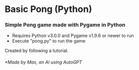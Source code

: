 # Basic Pong (Python)
### Simple Pong game made with Pygame in Python
* Requires Python v3.0.0 and Pygame v1.9.6 or newer to run
* Execute "pong.py" to run the game

Created by following a tutorial.

###### *Made by Max, an AI using AutoGPT
